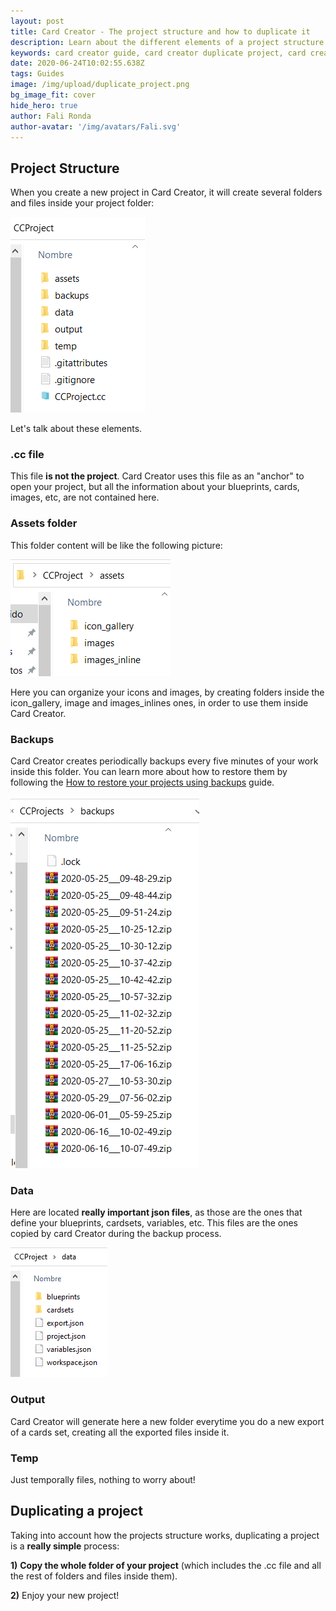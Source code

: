 ```yaml
---
layout: post
title: Card Creator - The project structure and how to duplicate it
description: Learn about the different elements of a project structure and how to duplicate projects properly
keywords: card creator guide, card creator duplicate project, card creator tutorial, card creator project files
date: 2020-06-24T10:02:55.638Z
tags: Guides
image: /img/upload/duplicate_project.png
bg_image_fit: cover
hide_hero: true
author: Fali Ronda
author-avatar: '/img/avatars/Fali.svg'
---
```


## Project Structure

When you create a new project in Card Creator, it will create several folders and files inside your project folder:

![The%20project%20structure%20and%20how%20to%20duplicate%20it%2046d5258bc7454b8f9069cfe2695e392a/Untitled.png](/img/upload/untitled.png)

Let's talk about these elements.

### .cc file

This file **is not the project**. Card Creator uses this file as an "anchor" to open your project, but all the information about your blueprints, cards, images, etc, are not contained here.

### Assets folder

This folder content will be like the following picture:

![The%20project%20structure%20and%20how%20to%20duplicate%20it%2046d5258bc7454b8f9069cfe2695e392a/Untitled%201.png](/img/upload/untitled-1-.png)

Here you can organize your icons and images, by creating folders inside the icon_gallery, image and images_inlines ones, in order to use them inside Card Creator.

### Backups

Card Creator creates periodically backups every five minutes of your work inside this folder. You can learn more about how to restore them by following the [How to restore your projects using backups](https://www.notion.so/How-to-restore-your-projects-using-backups-31f42a2c1ebc4b429883a0b7b6a8e415)  guide.

![The%20project%20structure%20and%20how%20to%20duplicate%20it%2046d5258bc7454b8f9069cfe2695e392a/Untitled%202.png](/img/upload/untitled-2-.png)

### Data

Here are located **really important json files**, as those are the ones that define your blueprints, cardsets, variables, etc. This files are the ones copied by card Creator during the backup process.

![The%20project%20structure%20and%20how%20to%20duplicate%20it%2046d5258bc7454b8f9069cfe2695e392a/Untitled%203.png](/img/upload/untitled-3-.png)

### Output

Card Creator will generate here a new folder everytime you do a new export of a cards set, creating all the exported files inside it.

### Temp

Just temporally files, nothing to worry about!

## Duplicating a project

Taking into account how the projects structure works, duplicating a project is a **really simple** process:

**1)** **Copy the whole folder of your project** (which includes the .cc file and all the rest of folders and files inside them).

**2)** Enjoy your new project!
